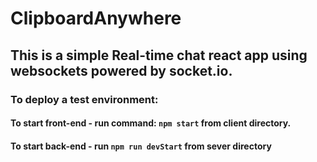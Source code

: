 # ClipboardAnywhere
## This is a simple Real-time chat react app using websockets powered by socket.io.

### To deploy a test environment:</sup>
#### To start front-end - run command: `npm start` from client directory.
#### To start back-end - run `npm run devStart` from sever directory
